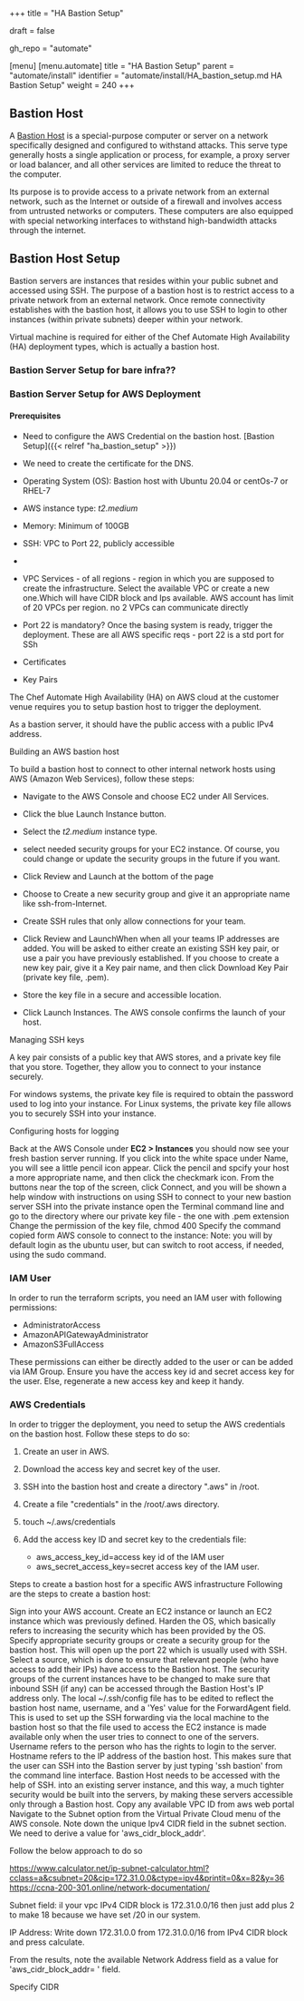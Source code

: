 +++
title = "HA Bastion Setup"

draft = false

gh_repo = "automate"

[menu]
  [menu.automate]
    title = "HA Bastion Setup"
    parent = "automate/install"
    identifier = "automate/install/HA_bastion_setup.md HA Bastion Setup"
    weight = 240
+++

## Bastion Host

A [Bastion Host](https://en.wikipedia.org/wiki/Bastion_host#:~:text=A%20bastion%20host%20is%20a,the%20threat%20to%20the%20computer.) is a special-purpose computer or server on a network specifically designed and configured to withstand attacks. This serve type generally hosts a single application or process, for example, a proxy server or load balancer, and all other services are limited to reduce the threat to the computer.

Its purpose is to provide access to a private network from an external network, such as the Internet or outside of a firewall and involves access from untrusted networks or computers. These computers are also equipped with special networking interfaces to withstand high-bandwidth attacks through the internet.

## Bastion Host Setup

Bastion servers are instances that resides within your public subnet and accessed using SSH. The purpose of a bastion host is to restrict access to a private network from an external network. Once remote connectivity establishes with the bastion host, it allows you to use SSH to login to other instances (within private subnets) deeper within your network.

Virtual machine is required for either of the Chef Automate High Availability (HA) deployment types, which is actually a bastion host.

### Bastion Server Setup for bare infra??

### Bastion Server Setup for AWS Deployment

#### Prerequisites

- Need to configure the AWS Credential on the bastion host. [Bastion Setup]({{< relref "ha_bastion_setup" >}})
- We need to create the certificate for the DNS.
- Operating System (OS): Bastion host with Ubuntu 20.04 or centOs-7 or RHEL-7
- AWS instance type: *t2.medium*
- Memory: Minimum of 100GB
- SSH: VPC to Port 22, publicly accessible
-
- VPC Services - of all regions - region in which you are supposed to create the infrastructure. Select the available VPC or create a new one.Which will have CIDR block and Ips available. AWS account has limit of 20 VPCs per region.  no 2 VPCs can communicate directly
- Port 22 is mandatory? Once the basing system is ready, trigger the deployment. These are all AWS specific reqs - port 22 is a std port for SSh

- Certificates
- Key Pairs

The Chef Automate High Availability (HA) on AWS cloud at the customer venue requires you to setup bastion host to trigger the deployment.

As a bastion server, it should have the public access with a public IPv4 address.

Building an AWS bastion host

To build a bastion host to connect to other internal network hosts using AWS (Amazon Web Services), follow these steps:

- Navigate to the AWS Console and choose EC2 under All Services.
- Click the blue Launch Instance button.
- Select the *t2.medium* instance type.
- select needed security groups for your EC2 instance. Of course, you could change or update the security groups in the future if you want.

- Click Review and Launch at the bottom of the page
- Choose to Create a new security group and give it an appropriate name like ssh-from-Internet.
- Create SSH rules that only allow connections for your team.
- Click Review and LaunchWhen when all your teams IP addresses are added. You will be asked to either create an existing SSH key pair, or use a pair you have previously established. If you choose to create a new key pair, give it a Key pair name, and then click Download Key Pair (private key file, .pem).
- Store the key file in a secure and accessible location.
- Click Launch Instances. The AWS console confirms the launch of your host.

Managing SSH keys

A key pair consists of a public key that AWS stores, and a private key file that you store. Together, they allow you to connect to your instance securely.

For windows systems, the private key file is required to obtain the password used to log into your instance. For Linux systems, the private key file allows you to securely SSH into your instance.

Configuring hosts for logging

Back at the AWS Console under **EC2 > Instances** you should now see your fresh bastion server running.
If you click into the white space under Name, you will see a little pencil icon appear. Click the pencil and spcify your host a more appropriate name, and then click the checkmark icon.
From the buttons near the top of the screen, click Connect, and you will be shown a help window with instructions on using SSH to connect to your new bastion server
SSH into the private instance
open the  Terminal command line and go to the directory where our private key file - the one with .pem extension
Change the permission of the key file, chmod 400
Specify the command copied form AWS console to connect to the instance:
Note: you will by default login as the ubuntu user, but can switch to root access, if needed, using the sudo command.



### IAM User

In order to run the terraform scripts, you need an IAM user with following permissions:

- AdministratorAccess
- AmazonAPIGatewayAdministrator
- AmazonS3FullAccess

These permissions can either be directly added to the user or can be added via IAM Group. Ensure you have the access key id and secret access key for the user. Else, regenerate a new access key and keep it handy.

### AWS Credentials

In order to trigger the deployment, you need to setup the AWS credentials on the bastion host. Follow these steps to do so:

1. Create an user in AWS.

1.  Download the access key and secret key of the user.

1. SSH into the bastion host and create a directory ".aws" in /root.

1. Create a file "credentials" in the /root/.aws directory.

1. touch ~/.aws/credentials

6. Add the access key ID and secret key to the credentials file:

   - aws_access_key_id=access key id of the IAM user
   - aws_secret_access_key=secret access key of the IAM user.


Steps to create a bastion host for a specific AWS infrastructure
Following are the steps to create a bastion host:

Sign into your AWS account.
Create an EC2 instance or launch an EC2 instance which was previously defined.
Harden the OS, which basically refers to increasing the security which has been provided by the OS.
Specify appropriate security groups or create a security group for the bastion host.
This will open up the port 22 which is usually used with SSH.
Select a source, which is done to ensure that relevant people (who have access to add their IPs) have access to the Bastion host.
The security groups of the current instances have to be changed to make sure that inbound SSH (if any) can be accessed through the Bastion Host's IP address only.
The local ~/.ssh/config file has to be edited to reflect the bastion host name, username, and a 'Yes' value for the ForwardAgent field. This is used to set up the SSH forwarding via the local machine to the bastion host so that the file used to access the EC2 instance is made available only when the user tries to connect to one of the servers.
Username refers to the person who has the rights to login to the server. Hostname refers to the IP address of the bastion host.
This makes sure that the user can SSH into the Bastion server by just typing 'ssh bastion' from the command line interface.
Bastion Host needs to be accessed with the help of SSH. into an existing server instance, and this way, a much tighter security would be built into the servers, by making these servers accessible only through a Bastion host.
Copy any available VPC ID from aws web portal
Navigate to the Subnet option from the Virtual Private Cloud menu of the AWS console.
Note down the unique Ipv4 CIDR field in the subnet section. We need to derive a value for 'aws_cidr_block_addr'.

Follow the below approach to do so

https://www.calculator.net/ip-subnet-calculator.html?cclass=a&csubnet=20&cip=172.31.0.0&ctype=ipv4&printit=0&x=82&y=36
https://ccna-200-301.online/network-documentation/


Subnet field: iI your vpc IPv4 CIDR block is 172.31.0.0/16 then just add plus 2 to make 18 because we have set /20 in our system.

IP Address: Write down 172.31.0.0 from 172.31.0.0/16 from IPv4 CIDR block and press calculate.

From the results, note the available Network Address field as a value for 'aws_cidr_block_addr= ' field.

Specify CIDR


